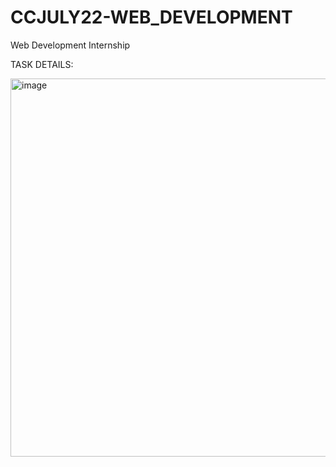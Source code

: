 # CCJULY22-WEB_DEVELOPMENT
Web Development Internship

TASK DETAILS:


<img width="605" alt="image" src="https://user-images.githubusercontent.com/77270667/181079215-6f38f0af-d6a8-492e-a20c-ac91036dafcf.png">

